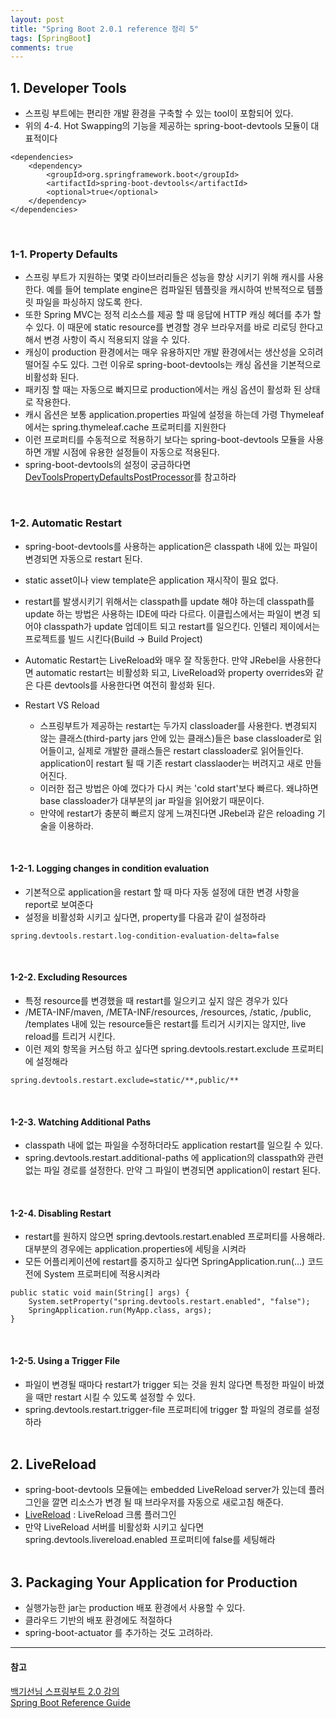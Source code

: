 ```yaml
---
layout: post
title: "Spring Boot 2.0.1 reference 정리 5"
tags: [SpringBoot]
comments: true
---
```


## 1. Developer Tools
- 스프링 부트에는 편리한 개발 환경을 구축할 수 있는 tool이 포함되어 있다.
- 위의 4-4. Hot Swapping의 기능을 제공하는 spring-boot-devtools 모듈이 대표적이다  

```
<dependencies>
	<dependency>
		<groupId>org.springframework.boot</groupId>
		<artifactId>spring-boot-devtools</artifactId>
		<optional>true</optional>
	</dependency>
</dependencies>
```  

<br/>

### 1-1. Property Defaults
- 스프링 부트가 지원하는 몇몇 라이브러리들은 성능을 향상 시키기 위해 캐시를 사용한다. 예를 들어 template engine은 컴파일된 템플릿을 캐시하여 반복적으로 템플릿 파일을 파싱하지 않도록 한다.
- 또한 Spring MVC는 정적 리소스를 제공 할 때 응답에 HTTP 캐싱 헤더를 추가 할 수 있다. 이 때문에 static resource를 변경할 경우 브라우저를 바로 리로딩 한다고 해서 변경 사항이 즉시 적용되지 않을 수 있다.
- 캐싱이 production 환경에서는 매우 유용하지만 개발 환경에서는 생산성을 오히려 떨어질 수도 있다. 그런 이유로 spring-boot-devtools는 캐싱 옵션을 기본적으로 비활성화 된다.
- 패키징 할 때는 자동으로 빠지므로 production에서는 캐싱 옵션이 활성화 된 상태로 작용한다.
- 캐시 옵션은 보통 application.properties 파일에 설정을 하는데 가령 Thymeleaf에서는 spring.thymeleaf.cache 프로퍼티를 지원한다
- 이런 프로퍼티를 수동적으로 적용하기 보다는 spring-boot-devtools 모듈을 사용하면 개발 시점에 유용한 설정들이 자동으로 적용된다.
- spring-boot-devtools의 설정이 궁금하다면  [DevToolsPropertyDefaultsPostProcessor](https://github.com/spring-projects/spring-boot/blob/v2.0.1.RELEASE/spring-boot-project/spring-boot-devtools/src/main/java/org/springframework/boot/devtools/env/DevToolsPropertyDefaultsPostProcessor.java)를 참고하라
<br/>

### 1-2. Automatic Restart
- spring-boot-devtools를 사용하는 application은 classpath 내에 있는 파일이 변경되면 자동으로 restart 된다.
- static asset이나 view template은 application 재시작이 필요 없다.
- restart를 발생시키기 위해서는 classpath를 update 해야 하는데 classpath를 update 하는 방법은 사용하는 IDE에 따라 다르다. 이클립스에서는 파일이 변경 되어야 classpath가 update 업데이트 되고 restart를 일으킨다. 인텔리 제이에서는 프로젝트를 빌드 시킨다(Build -> Build Project)
- Automatic Restart는 LiveReload와 매우 잘 작동한다. 만약 JRebel을 사용한다면 automatic restart는 비활성화 되고, LiveReload와 property overrides와 같은 다른 devtools를 사용한다면 여전히 활성화 된다.  

- Restart VS Reload
  - 스프링부트가 제공하는 restart는 두가지 classloader를 사용한다. 변경되지 않는 클래스(third-party jars 안에 있는 클래스)들은 base classloader로 읽어들이고, 실제로 개발한 클래스들은 restart classloader로 읽어들인다. application이 restart 될 때 기존 restart classlaoder는 버려지고 새로 만들어진다.
  - 이러한 접근 방법은 아예 껐다가 다시 켜는 'cold start'보다 빠르다. 왜냐하면 base classloader가 대부분의 jar 파일을 읽어왔기 때문이다.
  - 만약에 restart가 충분히 빠르지 않게 느껴진다면 JRebel과 같은 reloading 기술을 이용하라.
<br/>

#### 1-2-1. Logging changes in condition evaluation
- 기본적으로 application을 restart 할 때 마다 자동 설정에 대한 변경 사항을 report로 보여준다
- 설정을 비활성화 시키고 싶다면, property를 다음과 같이 설정하라

```  
spring.devtools.restart.log-condition-evaluation-delta=false
```

<br/>

#### 1-2-2. Excluding Resources
- 특정 resource를 변경했을 때 restart를 일으키고 싶지 않은 경우가 있다
- /META-INF/maven, /META-INF/resources, /resources, /static, /public, /templates 내에 있는 resource들은 restart를 트리거 시키지는 않지만, live reload를 트리거 시킨다.
- 이런 제외 항목을 커스텀 하고 싶다면 spring.devtools.restart.exclude 프로퍼티에 설정해라

```
spring.devtools.restart.exclude=static/**,public/**
```

<br/>

#### 1-2-3. Watching Additional Paths
- classpath 내에 없는 파일을 수정하더라도 application restart를 일으킬 수 있다.
- spring.devtools.restart.additional-paths 에 application의 classpath와 관련 없는 파일 경로를 설정한다. 만약 그 파일이 변경되면 application이 restart 된다.
<br/>

#### 1-2-4. Disabling Restart
- restart를 원하지 않으면 spring.devtools.restart.enabled 프로퍼티를 사용해라. 대부분의 경우에는 application.properties에 세팅을 시켜라
- 모든 어플리케이션에 restart를 중지하고 싶다면 SpringApplication.run(…​) 코드 전에 System 프로퍼티에 적용시켜라  

```
public static void main(String[] args) {
	System.setProperty("spring.devtools.restart.enabled", "false");
	SpringApplication.run(MyApp.class, args);
}
```

<br/>

#### 1-2-5. Using a Trigger File
- 파일이 변경될 때마다 restart가 trigger 되는 것을 원치 않다면 특정한 파일이 바꼈을 때만 restart 시킬 수 있도록 설정할 수 있다.
- spring.devtools.restart.trigger-file 프로퍼티에 trigger 할 파일의 경로를 설정하라
<br/><br/>

## 2. LiveReload
- spring-boot-devtools 모듈에는 embedded LiveReload server가 있는데 플러그인을 깔면 리소스가 변경 될 때 브라우저를 자동으로 새로고침 해준다.
- [LiveReload](https://chrome.google.com/webstore/detail/livereload/jnihajbhpnppcggbcgedagnkighmdlei?hl=ko) : LiveReload 크롬 플러그인
- 만약 LiveReload 서버를 비활성화 시키고 싶다면 spring.devtools.livereload.enabled 프로퍼티에 false를 세팅해라
<br/><br/>

## 3. Packaging Your Application for Production
- 실행가능한 jar는 production 배포 환경에서 사용할 수 있다.
- 클라우드 기반의 배포 환경에도 적절하다
- spring-boot-actuator 를 추가하는 것도 고려하라.


---
#### 참고
[백기선님 스프링부트 2.0 강의](https://www.youtube.com/watch?v=5BhWpx7RW-w&feature=youtu.be) <br/>
[Spring Boot Reference Guide](https://docs.spring.io/spring-boot/docs/current/reference/htmlsingle/) <br/>
